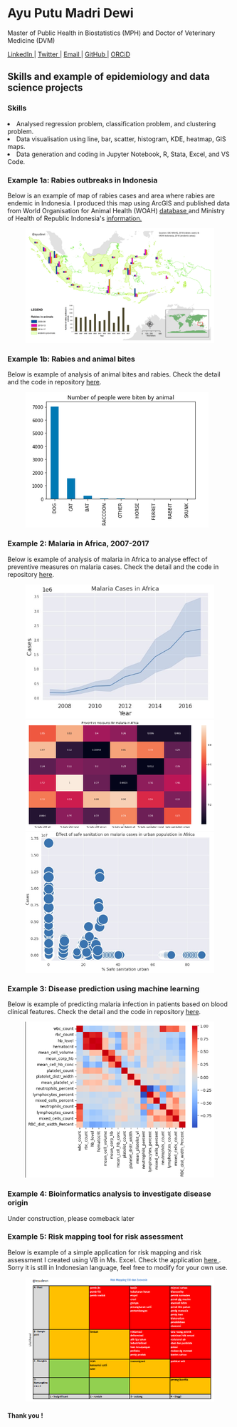 # Ayu Putu Madri Dewi
<p> Master of Public Health in Biostatistics (MPH) and Doctor of Veterinary Medicine (DVM) </p>
<a href="https://www.linkedin.com/in/ayuputumadridewi/"> LinkedIn </a> |
<a href="https://www.twitter.com/ayupmdewi"> Twitter </a> |
<a href="mailto:ayudew262@gmail.com">Email </a> |
<a href="https://github.com/ayudewi"> GitHub </a> |
<a href="https://orcid.org/0000-0001-7645-6424"> ORCiD </a>
<p>

<h2> Skills and example of epidemiology and data science projects </h2>

<h3> Skills </h3>
<li> Analysed regression problem, classification problem, and clustering problem.  </li>
<li> Data visualisation using line, bar, scatter, histogram, KDE, heatmap, GIS maps. </li>
<li> Data generation and coding in Jupyter Notebook, R, Stata, Excel, and VS Code. </li>

<h3> Example 1a: Rabies outbreaks in Indonesia </h3>
Below is an example of map of rabies cases and area where rabies are endemic in Indonesia. I produced this map using ArcGIS and published data from World Organisation for Animal Health (WOAH) <a href="https://www.woah.org/en/what-we-do/animal-health-and-welfare/disease-data-collection/world-animal-health-information-system/"> database </a> and Ministry of Health of Republic Indonesia's <a href="https://sehatnegeriku.kemkes.go.id/baca/umum/20200928/4735079/8-34-provinsi-indonesia-bebas-rabies/"> information. </a>
<figure>
<img src="Rabies2018.png" alt="rabies">
</figure>

<h3> Example 1b: Rabies and animal bites </h3>
Below is example of analysis of animal bites and rabies. Check the detail and the code in repository <a href="https://www.kaggle.com/code/ayudewi/rabies">here</a>.
<figure>
<img src="images/rabiesgraph.png" alt="animal bites">
</figure>

<h3> Example 2: Malaria in Africa, 2007-2017 </h3>
Below is example of analysis of malaria in Africa to analyse effect of preventive measures on malaria cases. Check the detail and the code in repository <a href="https://www.kaggle.com/code/ayudewi/malaria-in-africa-2007-2017">here</a>.
<figure>
  <img src="casesgraph.jpg" alt="malaria cases">
  <img src="HeatMapMalaria.png" alt="malaria preventive measures">
  <img src="sanitationgraph.jpg" alt="effect sanitation on cases">
</figure>

<h3> Example 3: Disease prediction using machine learning </h3>
Below is example of predicting malaria infection in patients based on blood clinical features. Check the detail and the code in repository <a href="https://github.com/ayudewi/Detecting-Malaria-using-Machine-Learning/blob/74a21867ccf90f7738ea01b95a37cf333c6294f7/malaria-machinelearning.ipynb">here</a>.
<figure>
<img src="heatmapmal.png" alt="blood features">
</figure>

<h3> Example 4: Bioinformatics analysis to investigate disease origin </h3>
Under construction, please comeback later

<h3> Example 5: Risk mapping tool for risk assessment </h3>
Below is example of a simple application for risk mapping and risk assessment I created using VB in Ms. Excel. Check the application <a href="https://github.com/ayudewi/Portfolio/blob/main/riskmapIND.xlsm"> here </a>. Sorry it is still in Indonesian language, feel free to modify for your own use.
<figure>
<img src="RiskMap.png" alt="risk mapping">
</figure>  
  

<h4> Thank you ! </h4>
